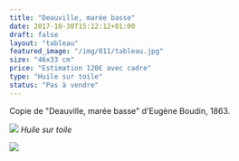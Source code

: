 ```yaml
---
title: "Deauville, marée basse"
date: 2017-10-30T15:12:12+01:00
draft: false
layout: "tableau"
featured_image: "/img/011/tableau.jpg"
size: "46x33 cm"
price: "Estimation 120€ avec cadre"
type: "Huile sur toile"
status: "Pas à vendre"
---
```


Copie de "Deauville, marée basse" d'Eugène Boudin, 1863.

![](/img/011/tableau.jpg)
*Huile sur toile*

![](/img/011/detail.jpg)